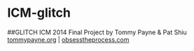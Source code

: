 ICM-glitch
==========

##GLITCH
ICM 2014 Final Project by 
Tommy Payne & Pat Shiu
[tommypayne.org](tommypayne.org) | [obsesstheprocess.com](obsesstheprocess.com)
